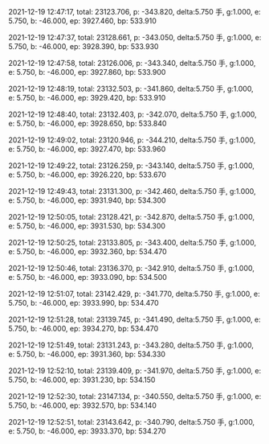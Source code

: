 2021-12-19 12:47:17, total: 23123.706, p: -343.820, delta:5.750 手, g:1.000, e: 5.750, b: -46.000, ep: 3927.460, bp: 533.910

2021-12-19 12:47:37, total: 23128.661, p: -343.050, delta:5.750 手, g:1.000, e: 5.750, b: -46.000, ep: 3928.390, bp: 533.930

2021-12-19 12:47:58, total: 23126.006, p: -343.340, delta:5.750 手, g:1.000, e: 5.750, b: -46.000, ep: 3927.860, bp: 533.900

2021-12-19 12:48:19, total: 23132.503, p: -341.860, delta:5.750 手, g:1.000, e: 5.750, b: -46.000, ep: 3929.420, bp: 533.910

2021-12-19 12:48:40, total: 23132.403, p: -342.070, delta:5.750 手, g:1.000, e: 5.750, b: -46.000, ep: 3928.650, bp: 533.840

2021-12-19 12:49:02, total: 23120.946, p: -344.210, delta:5.750 手, g:1.000, e: 5.750, b: -46.000, ep: 3927.470, bp: 533.960

2021-12-19 12:49:22, total: 23126.259, p: -343.140, delta:5.750 手, g:1.000, e: 5.750, b: -46.000, ep: 3926.220, bp: 533.670

2021-12-19 12:49:43, total: 23131.300, p: -342.460, delta:5.750 手, g:1.000, e: 5.750, b: -46.000, ep: 3931.940, bp: 534.300

2021-12-19 12:50:05, total: 23128.421, p: -342.870, delta:5.750 手, g:1.000, e: 5.750, b: -46.000, ep: 3931.530, bp: 534.300

2021-12-19 12:50:25, total: 23133.805, p: -343.400, delta:5.750 手, g:1.000, e: 5.750, b: -46.000, ep: 3932.360, bp: 534.470

2021-12-19 12:50:46, total: 23136.370, p: -342.910, delta:5.750 手, g:1.000, e: 5.750, b: -46.000, ep: 3933.090, bp: 534.500

2021-12-19 12:51:07, total: 23142.429, p: -341.770, delta:5.750 手, g:1.000, e: 5.750, b: -46.000, ep: 3933.990, bp: 534.470

2021-12-19 12:51:28, total: 23139.745, p: -341.490, delta:5.750 手, g:1.000, e: 5.750, b: -46.000, ep: 3934.270, bp: 534.470

2021-12-19 12:51:49, total: 23131.243, p: -343.280, delta:5.750 手, g:1.000, e: 5.750, b: -46.000, ep: 3931.360, bp: 534.330

2021-12-19 12:52:10, total: 23139.409, p: -341.970, delta:5.750 手, g:1.000, e: 5.750, b: -46.000, ep: 3931.230, bp: 534.150

2021-12-19 12:52:30, total: 23147.134, p: -340.550, delta:5.750 手, g:1.000, e: 5.750, b: -46.000, ep: 3932.570, bp: 534.140

2021-12-19 12:52:51, total: 23143.642, p: -340.790, delta:5.750 手, g:1.000, e: 5.750, b: -46.000, ep: 3933.370, bp: 534.270